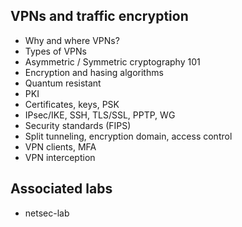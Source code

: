 ## VPNs and traffic encryption

- Why and where VPNs?
- Types of VPNs
- Asymmetric / Symmetric cryptography 101
- Encryption and hasing algorithms
- Quantum resistant
- PKI
- Certificates, keys, PSK
- IPsec/IKE, SSH, TLS/SSL, PPTP, WG
- Security standards (FIPS)
- Split tunneling, encryption domain, access control
- VPN clients, MFA
- VPN interception

## Associated labs

- netsec-lab
